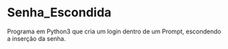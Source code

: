 # Senha_Escondida
Programa em Python3 que cria um login dentro de um Prompt, escondendo a inserção da senha.
